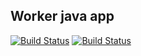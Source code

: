 ## Worker java app

[![Build Status](http://35.223.245.52:8080/buildStatus/icon?job=instavote%2Fwoker-build&subject=Build&color=pink)](http://35.223.245.52:8080/job/instavote/job/woker-build/)
[![Build Status](http://35.223.245.52:8080/buildStatus/icon?job=instavote%2Fworker-test&subject=UnitTest&color=yellow)](http://35.223.245.52:8080/job/instavote/view/worker/job/worker-test/)
